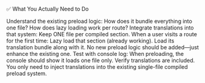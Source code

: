 ✅ What You Actually Need to Do

Understand the existing preload logic:
How does it bundle everything into one file?
How does lazy loading work per route?
Integrate translations into that system:
Keep ONE file per compiled section.
When a user visits a route for the first time:
Lazy load that section (already working).
Load its translation bundle along with it.
No new preload logic should be added—just enhance the existing one.
Test with console log:
When preloading, the console should show it loads one file only.
Verify translations are included.
You only need to inject translations into the existing single-file compiled preload system.